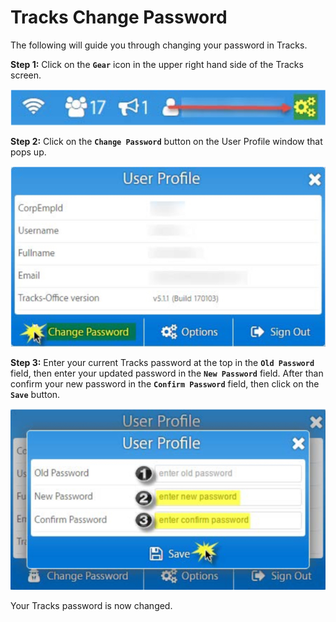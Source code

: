 # Tracks Change Password

The following will guide you through changing your password in Tracks.

**Step 1:** Click on the **`Gear`** icon in the upper right hand side of the Tracks screen.

![changepassword](/assets/changepassword/ger.jpg)

**Step 2:** Click on the **`Change Password`** button on the User Profile window that pops up.

![changepassword](/assets/changepassword/changepassword.jpg)

**Step 3:** Enter your current Tracks password at the top in the **`Old Password`** field, then enter your updated password in the **`New Password`** field. After than confirm your new password in the **`Confirm Password`** field, then click on the **`Save`** button.

![changepassword](/assets/changepassword/userprofile.jpg)

Your Tracks password is now changed.